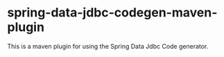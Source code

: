 spring-data-jdbc-codegen-maven-plugin
=====================================

This is a maven plugin for using the Spring Data Jdbc Code generator.
